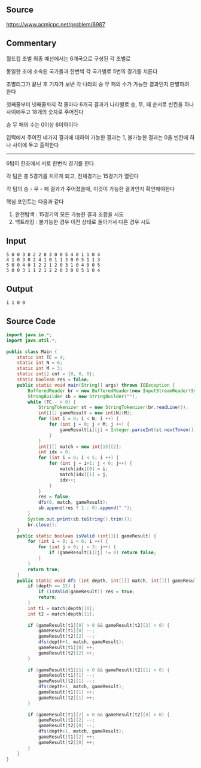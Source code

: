 ## Source

https://www.acmicpc.net/problem/6987  
  
## Commentary
  
월드컵 조별 최종 예선에서는 6개국으로 구성된 각 조별로  
  
동일한 조에 소속된 국가들과 한번씩 각 국가별로 5번의 경기를 치른다  
  
조별리그가 끝난 후 기자가 보낸 각 나라의 승 무 패의 수가 가능한 결과인지 판별하려 한다  
  
첫째줄부터 넷째줄까지 각 줄마다 6개국 결과가 나라별로 승, 무, 패 순서로 빈칸을 하나 사이에두고 18개의 숫자로 주어진다  
  
승 무 패의 수는 0이상 6이하이다  
  
입력에서 주어진 네가지 결과에 대하여 가능한 결과는 1, 불가능한 결과는 0을 빈칸에 하나 사이에 두고 출력한다  
  
---  

6팀이 한조에서 서로 한번씩 경기를 한다.

각 팀은 총 5경기를 치르게 되고, 전체경기는 15경기가 열린다

각 팀의 승 - 무 - 패 결과가 주어졌을때, 이것이 가능한 결과인지 확인해야한다

핵심 포인트는 다음과 같다

1. 완전탐색 : 15경기의 모든 가능한 결과 조합을 시도
2. 백트래킹 : 불가능한 경우 이전 상태로 돌아가서 다른 경우 시도

## Input

```
5 0 0 3 0 2 2 0 3 0 0 5 4 0 1 1 0 4  
4 1 0 3 0 2 4 1 0 1 1 3 0 0 5 1 1 3  
5 0 0 4 0 1 2 2 1 2 0 3 1 0 4 0 0 5  
5 0 0 3 1 1 2 1 2 2 0 3 0 0 5 1 0 4  
```

## Output

```
1 1 0 0  
```

## Source Code

```java
import java.io.*;  
import java.util.*;  
  
public class Main {  
    static int TC = 4;  
    static int N = 6;  
    static int M = 3;  
    static int[] cnt = {0, 0, 0};  
    static boolean res = false;  
    public static void main(String[] args) throws IOException {  
        BufferedReader br = new BufferedReader(new InputStreamReader(System.in));  
        StringBuilder sb = new StringBuilder("");  
        while (TC-- > 0) {  
            StringTokenizer st = new StringTokenizer(br.readLine());  
            int[][] gameResult = new int[N][M];  
            for (int i = 0; i < N; i ++) {  
                for (int j = 0; j < M; j ++) {  
                    gameResult[i][j] = Integer.parseInt(st.nextToken());  
                }  
            }  
            int[][] match = new int[15][2];  
            int idx = 0;  
            for (int i = 0; i < 5; i ++) {  
                for (int j = i+1; j < 6; j++) {  
                    match[idx][0] = i;  
                    match[idx][1] = j;  
                    idx++;  
                }  
            }  
            res = false;  
            dfs(0, match, gameResult);  
            sb.append(res ? 1 : 0).append(" ");  
        }  
        System.out.print(sb.toString().trim());  
        br.close();  
    }  
    public static boolean isValid (int[][] gameResult) {  
        for (int i = 0; i < 6; i ++) {  
            for (int j = 0; j < 3; j++) {  
                if (gameResult[i][j] != 0) return false;  
            }  
        }  
        return true;  
    }  
    public static void dfs (int depth, int[][] match, int[][] gameResult)  {  
        if (depth == 15) {  
            if (isValid(gameResult)) res = true;  
            return;  
        }  
        int t1 = match[depth][0];  
        int t2 = match[depth][1];  
  
        if (gameResult[t1][0] > 0 && gameResult[t2][2] > 0) {  
            gameResult[t1][0] --;  
            gameResult[t2][2] --;  
            dfs(depth+1, match, gameResult);  
            gameResult[t1][0] ++;  
            gameResult[t2][2] ++;  
        }  
  
        if (gameResult[t1][1] > 0 && gameResult[t2][1] > 0) {  
            gameResult[t1][1] --;  
            gameResult[t2][1] --;  
            dfs(depth+1, match, gameResult);  
            gameResult[t1][1] ++;  
            gameResult[t2][1] ++;  
        }  
  
        if (gameResult[t1][2] > 0 && gameResult[t2][0] > 0) {  
            gameResult[t1][2] --;  
            gameResult[t2][0] --;  
            dfs(depth+1, match, gameResult);  
            gameResult[t1][2] ++;  
            gameResult[t2][0] ++;  
        }  
    }  
}  

```
